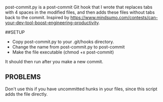 post-commit.py is a post-commit Git hook that I wrote that replaces tabs with 4 spaces in the modified files, and then adds these files without tabs back to the commit. Inspired by https://www.mindsumo.com/contests/can-your-dev-tool-boost-engineering-productivity.

##SETUP

- Copy post-commit.py to your .git/hooks directory. 
- Change the name from post-commit.py to post-commit
- Make the file executable (chmod +x post-commit)

It should then run after you make a new commit.

## PROBLEMS 

Don't use this if you have uncommitted hunks in your files, since this script adds the file directly.